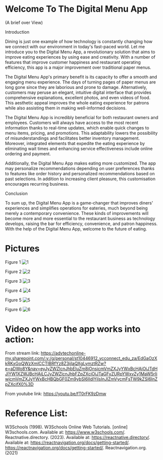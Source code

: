 
# Welcome To The Digital Menu App
(A brief over View)

Introduction

Dining is just one example of how technology is constantly changing how we connect with our environment in today's fast-paced world. Let me introduce you to the Digital Menu App, a revolutionary solution that aims to improve eating experiences by using ease and creativity. With a number of features that improve customer happiness and restaurant operating efficiency, this app is a major improvement over traditional paper menus.

The Digital Menu App's primary benefit is its capacity to offer a smooth and engaging menu experience. The days of turning pages of paper menus are long gone since they are laborious and prone to damage. Alternatively, customers may peruse an elegant, intuitive digital interface that provides comprehensive explanations, excellent photos, and even videos of food. This aesthetic appeal improves the whole eating experience for patrons while also assisting them in making well-informed decisions.

The Digital Menu App is incredibly beneficial for both restaurant owners and employees. Customers will always have access to the most recent information thanks to real-time updates, which enable quick changes to menu items, pricing, and promotions. This adaptability lowers the possibility of misunderstandings and facilitates better inventory management. Moreover, integrated elements that expedite the eating experience by eliminating wait times and enhancing service effectiveness include online ordering and payment.

Additionally, the Digital Menu App makes eating more customized. The app may personalize recommendations depending on user preferences thanks to features like order history and personalized recommendations based on past selections. In addition to increasing client pleasure, this customisation encourages recurring business.

Conclusion

To sum up, the Digital Menu App is a game-changer that improves diners' experiences and simplifies operations for eateries, much beyond being merely a contemporary convenience. These kinds of improvements will become more and more essential to the restaurant business as technology develops, raising the bar for efficiency, convenience, and patron happiness. With the help of the Digital Menu App, welcome to the future of eating.

# Pictures

Figure 1 
![1](https://github.com/user-attachments/assets/5dc925d7-7629-48af-a161-d9c861093f5d)


Figure 2
![2](https://github.com/user-attachments/assets/21b78cbf-de71-4e7e-92bf-a1608a43a7b8)



Figure 3 
![3](https://github.com/user-attachments/assets/6d6b6222-9ee3-4840-bf1c-f3ddbd428c7b)


Figure 4
![4](https://github.com/user-attachments/assets/97ac09ba-4300-459e-95e0-c4a88924636f)



Figure 5 
![5](https://github.com/user-attachments/assets/b66a9f16-e810-4861-9add-c1ebda61ceab)



Figure 6
![6](https://github.com/user-attachments/assets/6145c740-82b6-41eb-aaa5-8e979b44937b)



# Video on how the app works into action:
From stream link:
https://advtechonline-my.sharepoint.com/:v:/g/personal/st10446912_vcconnect_edu_za/EdGaOzXkRKxGoQWzXmlCCTIBRfYz8Z3ijlaQXgLymztRZw?e=aDWo8Y&nav=eyJyZWZlcnJhbEluZm8iOnsicmVmZXJyYWxBcHAiOiJTdHJlYW1XZWJBcHAiLCJyZWZlcnJhbFZpZXciOiJTaGFyZURpYWxvZy1MaW5rIiwicmVmZXJyYWxBcHBQbGF0Zm9ybSI6IldlYiIsInJlZmVycmFsTW9kZSI6InZpZXcifX0%3D

From youtube link:
https://youtu.be/fT0rFK9zDmw

# Reference List:
W3Schools (1998). W3Schools Online Web Tutorials. [online] W3schools.com. Available at: https://www.w3schools.com/. Reactnative.directory. (2023). Available at: https://reactnative.directory/. Available at: https://reactnavigation.org/docs/getting-started/. https://reactnavigation.org/docs/getting-started/. Reactnavigation.org. (2021)
